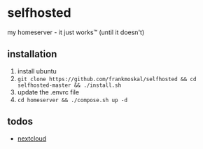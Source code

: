 # selfhosted
my homeserver - it just works™ (until it doesn't)

## installation
1. install ubuntu
2. ```git clone https://github.com/frankmoskal/selfhosted && cd selfhosted-master && ./install.sh```
3. update the .envrc file
4. ```cd homeserver && ./compose.sh up -d```

## todos
+ [nextcloud](https://hub.docker.com/r/hoellen/nextcloud)